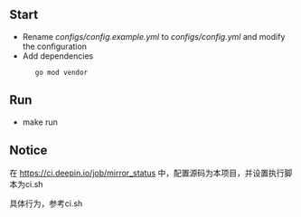 ## Start
+ Rename *configs/config.example.yml* to *configs/config.yml* and modify the configuration
+ Add dependencies
  ```shell
	 go mod vendor
  ```
## Run
- make run
## Notice
在 https://ci.deepin.io/job/mirror_status 中，配置源码为本项目，并设置执行脚本为ci.sh

具体行为，参考ci.sh
